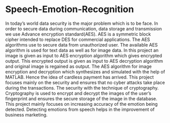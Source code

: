 # Speech-Emotion-Recognition
In today’s world data security is the major problem which is to be face. In order to secure data during communication, data storage and 
transmission we use Advance encryption standard(AES). AES is a symmetric block cipher intended to replace DES for commercial applications. The AES algorithms use to secure data from unauthorized user. The available AES algorithm is used for text data as well as for image data. In this project an image is given as input to AES encryption algorithm which gives encrypted output. This encrypted output is given as input to AES decryption algorithm and original image is regained as output. The AES algorithm for image encryption and decryption which synthesizes and simulated with the help of MATLAB. Hence the idea of cardless payment has arrived. This project focuses mainly on the security and ensures that no cyber attacks take place during the transactions. The security with the technique of cryptography. Cryptography is used to encrypt and decrypt the images of the user’s fingerprint and ensures the secure storage of the 
image in the database.
This project mainly focuses on increasing accuracy of the emotion being detected.
Detecting emotions from speech helps in the improvement of business marketing.
